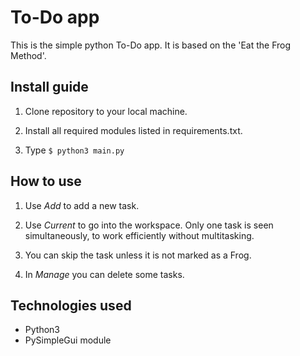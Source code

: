 # To-Do app
This is the simple python To-Do app.
It is based on the 'Eat the Frog Method'.

## Install guide

1) Clone repository to your local machine.

2) Install all required modules listed in requirements.txt.

3) Type `$ python3 main.py`
    
## How to use

1) Use *Add* to add a new task.

2) Use *Current* to go into the workspace. Only one task is seen
simultaneously, to work efficiently without multitasking.
   
3) You can skip the task unless it is not marked as a Frog.

4) In *Manage* you can delete some tasks. 

## Technologies used

- Python3
- PySimpleGui module
